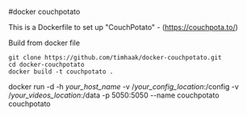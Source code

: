 #docker couchpotato

This is a Dockerfile to set up "CouchPotato" - (https://couchpota.to/)

Build from docker file

```
git clone https://github.com/timhaak/docker-couchpotato.git
cd docker-couchpotato
docker build -t couchpotato .
```

docker run -d -h *your_host_name* -v /*your_config_location*:/config  -v /*your_videos_location*:/data -p 5050:5050 --name couchpotato couchpotato
